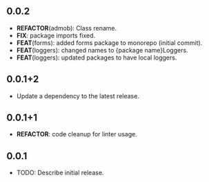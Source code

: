 ## 0.0.2

 - **REFACTOR**(admob): Class rename.
 - **FIX**: package imports fixed.
 - **FEAT**(forms): added forms package to monorepo (initial commit).
 - **FEAT**(loggers): changed names to {package name}Loggers.
 - **FEAT**(loggers): updated packages to have local loggers.

## 0.0.1+2

 - Update a dependency to the latest release.

## 0.0.1+1

 - **REFACTOR**: code cleanup for linter usage.

## 0.0.1

* TODO: Describe initial release.
